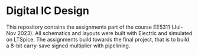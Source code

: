 # Digital IC Design

This repository contains the assignments part of the course EE5311 (Jul-Nov 2023). All schematics and layouts were built with Electric and simulated on LTSpice. The assignments build towards the final project, that is to build a 8-bit carry-save signed multiplier with pipelining.